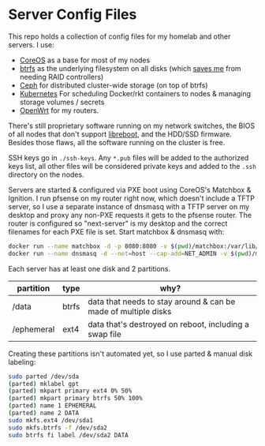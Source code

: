 # Server Config Files

This repo holds a collection of config files for my homelab and other servers. I use:

- [CoreOS](http://coreos.com/) as a base for most of my nodes
- [btrfs](https://btrfs.wiki.kernel.org/) as the underlying filesystem on all disks (which [saves me](https://btrfs.wiki.kernel.org/index.php/Using_Btrfs_with_Multiple_Devices) from needing RAID controllers)
- [Ceph](http://ceph.com/) for distributed cluster-wide storage (on top of btrfs)
- [Kubernetes](http://kubernetes.io/) For scheduling Docker/rkt containers to nodes & managing storage volumes / secrets
- [OpenWrt](https://openwrt.org/) for my routers.

There's still proprietary software running on my network switches, the BIOS of all nodes that don't support [libreboot](http://libreboot.org/), and the HDD/SSD firmware. Besides those flaws, all the software running on the cluster is free.

SSH keys go in `./ssh-keys`. Any `*.pub` files will be added to the authorized keys list, all other files will be considered private keys and added to the `.ssh` directory on the nodes.

Servers are started & configured via PXE boot using CoreOS's Matchbox & Ignition. I run pfsense on my router right now, which doesn't include a TFTP server, so I use a separate instance of dnsmasq with a TFTP server on my desktop and proxy any non-PXE requests it gets to the pfsense router. The router is configured so "next-server" is my desktop and the correct filenames for each PXE file is set. Start matchbox & dnsmasq with:

```sh
docker run --name matchbox -d -p 8080:8080 -v $(pwd)/matchbox:/var/lib/matchbox quay.io/coreos/matchbox:latest -address=0.0.0.0:8080 -log-level=debug
docker run --name dnsmasq -d --net=host --cap-add=NET_ADMIN -v $(pwd)/matchbox-dnsmasq.conf:/etc/dnsmasq.conf:Z quay.io/coreos/dnsmasq:v0.5.0 -d
```

Each server has at least one disk and 2 partitions.

partition  | type  | why?
---------- | ----- | --------------------------------------------------------------
/data      | btrfs | data that needs to stay around & can be made of multiple disks
/ephemeral | ext4  | data that's destroyed on reboot, including a swap file

Creating these partitions isn't automated yet, so I use parted & manual disk labeling:

```bash
sudo parted /dev/sda
(parted) mklabel gpt
(parted) mkpart primary ext4 0% 50%
(parted) mkpart primary btrfs 50% 100%
(parted) name 1 EPHEMERAL
(parted) name 2 DATA
sudo mkfs.ext4 /dev/sda1
sudo mkfs.btrfs -f /dev/sda2
sudo btrfs fi label /dev/sda2 DATA
```

